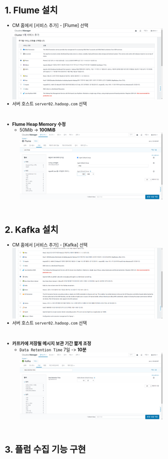 # 1. Flume 설치
- CM 홈에서 [서비스 추가] - [Flume] 선택
![](/img/CH03/flume%20%EC%84%A4%EC%B9%98.png)   
- 서버 호스트 `server02.hadoop.com` 선택

<br>

- __Flume Heap Memory 수정__
    - 50Mib -> __100MiB__
    ![](img/CH03/flume%20heap%20memory%20%EB%B3%80%EA%B2%BD.png)   

<br>

# 2. Kafka 설치
- CM 홈에서 [서비스 추가] - [Kafka] 선택
![](img/CH03/kafka%20%EC%84%A4%EC%B9%98.png)   
- 서버 호스트 `server02.hadoop.com` 선택

<br>

- __카프카에 저장될 메시지 보관 기간 짧게 조정__
    - `Data Retention Time` 7일 -> __10분__
    ![](img/CH03/kafka%20data%20retention%20time%20%EB%B3%80%EA%B2%BD.png)

<br>

# 3. 플럼 수집 기능 구현